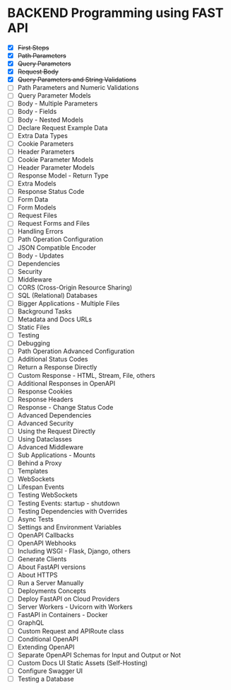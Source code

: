 # BACKEND Programming using FAST API

- [X] ~~First Steps~~
- [X] ~~Path Parameters~~
- [X] ~~Query Parameters~~
- [X] ~~Request Body~~
- [X] ~~Query Parameters and String Validations~~
- [ ] Path Parameters and Numeric Validations
- [ ] Query Parameter Models
- [ ] Body - Multiple Parameters
- [ ] Body - Fields
- [ ] Body - Nested Models
- [ ] Declare Request Example Data
- [ ] Extra Data Types
- [ ] Cookie Parameters
- [ ] Header Parameters
- [ ] Cookie Parameter Models
- [ ] Header Parameter Models
- [ ] Response Model - Return Type
- [ ] Extra Models
- [ ] Response Status Code
- [ ] Form Data
- [ ] Form Models
- [ ] Request Files
- [ ] Request Forms and Files
- [ ] Handling Errors
- [ ] Path Operation Configuration
- [ ] JSON Compatible Encoder
- [ ] Body - Updates
- [ ] Dependencies
- [ ] Security
- [ ] Middleware
- [ ] CORS (Cross-Origin Resource Sharing)
- [ ] SQL (Relational) Databases
- [ ] Bigger Applications - Multiple Files
- [ ] Background Tasks
- [ ] Metadata and Docs URLs
- [ ] Static Files
- [ ] Testing
- [ ] Debugging
- [ ] Path Operation Advanced Configuration
- [ ] Additional Status Codes
- [ ] Return a Response Directly
- [ ] Custom Response - HTML, Stream, File, others
- [ ] Additional Responses in OpenAPI
- [ ] Response Cookies
- [ ] Response Headers
- [ ] Response - Change Status Code
- [ ] Advanced Dependencies
- [ ] Advanced Security
- [ ] Using the Request Directly
- [ ] Using Dataclasses
- [ ] Advanced Middleware
- [ ] Sub Applications - Mounts
- [ ] Behind a Proxy
- [ ] Templates
- [ ] WebSockets
- [ ] Lifespan Events
- [ ] Testing WebSockets
- [ ] Testing Events: startup - shutdown
- [ ] Testing Dependencies with Overrides
- [ ] Async Tests
- [ ] Settings and Environment Variables
- [ ] OpenAPI Callbacks
- [ ] OpenAPI Webhooks
- [ ] Including WSGI - Flask, Django, others
- [ ] Generate Clients
- [ ] About FastAPI versions
- [ ] About HTTPS
- [ ] Run a Server Manually
- [ ] Deployments Concepts
- [ ] Deploy FastAPI on Cloud Providers
- [ ] Server Workers - Uvicorn with Workers
- [ ] FastAPI in Containers - Docker
- [ ] GraphQL
- [ ] Custom Request and APIRoute class
- [ ] Conditional OpenAPI
- [ ] Extending OpenAPI
- [ ] Separate OpenAPI Schemas for Input and Output or Not
- [ ] Custom Docs UI Static Assets (Self-Hosting)
- [ ] Configure Swagger UI
- [ ] Testing a Database
